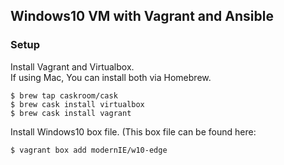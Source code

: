 Windows10 VM with Vagrant and Ansible
-------------------------------------

### Setup

Install Vagrant and Virtualbox.  
If using Mac, You can install both via Homebrew.

```
$ brew tap caskroom/cask
$ brew cask install virtualbox
$ brew cask install vagrant
```

Install Windows10 box file.
(This box file can be found here: 

```
$ vagrant box add modernIE/w10-edge
```
